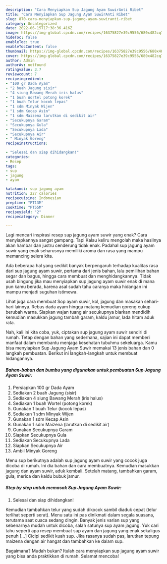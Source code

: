 ```yaml
---
description: "Cara Menyiapkan Sup Jagung Ayam SuwirAnti Ribet"
title: "Cara Menyiapkan Sup Jagung Ayam SuwirAnti Ribet"
slug: 870-cara-menyiapkan-sup-jagung-ayam-suwiranti-ribet
category: Uncategorized
date: 2022-06-15T17:38:36.416Z
image: https://img-global.cpcdn.com/recipes/16375827e39c9556/680x482cq70/sup-jagung-ayam-suwir-foto-resep-utama.jpg
hideToc: false
enableToc: true
enableTocContent: false
thumbnail: https://img-global.cpcdn.com/recipes/16375827e39c9556/680x482cq70/sup-jagung-ayam-suwir-foto-resep-utama.jpg
cover: https://img-global.cpcdn.com/recipes/16375827e39c9556/680x482cq70/sup-jagung-ayam-suwir-foto-resep-utama.jpg
author: Admin
authorAv: notfound
ratingvalue: 3.7
reviewcount: 7
recipeingredient:
- "100 gr Dada Ayam"
- "2 buah Jagung sisir"
- "4 siung Bawang Merah iris halus"
- "1 buah Wortel potong korek"
- "1 buah Telur kocok lepas"
- "1 sdm Minyak Wijen"
- "1 sdm Kecap Asin"
- "1 sdm Maizena larutkan di sedikit air"
- "Secukupnya Garam"
- "Secukupnya Gula"
- "Secukupnya Lada"
- "Secukupnya Air"
- " Minyak Goreng"
recipeinstructions:

- "Selesai dan siap dihidangkan!"
categories:
- Resep
tags:
- sup
- jagung
- ayam

katakunci: sup jagung ayam 
nutrition: 227 calories
recipecuisine: Indonesian
preptime: "PT13M"
cooktime: "PT55M"
recipeyield: "2"
recipecategory: Dinner

---
```



Lagi mencari inspirasi resep sup jagung ayam suwir yang enak? Cara menyiapkannya sangat gampang. Tapi Kalau keliru mengolah maka hasilnya akan hambar dan justru cenderung tidak enak. Padahal sup jagung ayam suwir yang enak seharusnya memiliki aroma dan rasa yang mampu memancing selera kita.


Ada beberapa hal yang sedikit banyak berpengaruh terhadap kualitas rasa dari sup jagung ayam suwir, pertama dari jenis bahan, lalu pemilihan bahan segar dan bagus, hingga cara membuat dan menghidangkannya. Tidak usah bingung jika mau menyiapkan sup jagung ayam suwir enak di mana pun kamu berada, karena asal sudah tahu caranya maka hidangan ini mampu menjadi suguhan istimewa.

Lihat juga cara membuat Sop ayam suwir, kol, jagung dan masakan sehari-hari lainnya. Rebus dada ayam hingga matang kemudian goreng cukup berubah warna. Siapkan wajan tuang air secukupnya biarkan mendidih kemudian masukkan jagung tambah garam, kaldu jamur, lada hitam aduk rata.


Nah, kali ini kita coba, yuk, ciptakan sup jagung ayam suwir sendiri di rumah. Tetap dengan bahan yang sederhana, sajian ini dapat memberi manfaat dalam membantu menjaga kesehatan tubuhmu sekeluarga. Kamu bisa menyiapkan Sup Jagung Ayam Suwir memakai 13 jenis bahan dan 0 langkah pembuatan. Berikut ini langkah-langkah untuk membuat hidangannya.

<!--inarticleads1-->

##### Bahan-bahan dan bumbu yang digunakan untuk pembuatan Sup Jagung Ayam Suwir:

1. Persiapkan 100 gr Dada Ayam
1. Sediakan 2 buah Jagung (sisir)
1. Sediakan 4 siung Bawang Merah (iris halus)
1. Sediakan 1 buah Wortel (potong korek)
1. Gunakan 1 buah Telur (kocok lepas)
1. Sediakan 1 sdm Minyak Wijen
1. Gunakan 1 sdm Kecap Asin
1. Gunakan 1 sdm Maizena (larutkan di sedikit air)
1. Gunakan Secukupnya Garam
1. Siapkan Secukupnya Gula
1. Sediakan Secukupnya Lada
1. Siapkan Secukupnya Air
1. Ambil  Minyak Goreng


Menu sup berikutnya adalah sup jagung ayam suwir yang cocok juga dicoba di rumah. Ini dia bahan dan cara membuatnya. Kemudian masukkan jagung dan ayam suwir, aduk kembali. Setelah matang, tambahkan garam, gula, merica dan kaldu bubuk jamur. 

<!--inarticleads2-->

##### Step by step untuk memasak Sup Jagung Ayam Suwir:


1. Selesai dan siap dihidangkan!

Kemudian tambahkan telur yang sudah dikocok sambil diaduk cepat (telur terlihat seperti serat). Menu satu ini pas dinikmati dalam segala suasana, terutama saat cuaca sedang dingin. Banyak jenis varian sup yang sebenarnya mudah untuk dicoba, salah satunya sup ayam jagung. Yuk cari tahu seperti apa resep membuat sup ayam dan jagung yang enak sekaligus penuh […] Cicipi sedikit kuah sup. Jika rasanya sudah pas, larutkan tepung maizena dengan air hangat dan tambahkan ke dalam sup. 

Bagaimana? Mudah bukan? Itulah cara menyiapkan sup jagung ayam suwir yang bisa anda praktikkan di rumah. Selamat mencoba!
